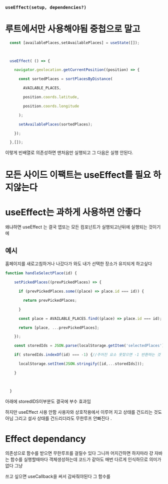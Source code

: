 ### `useEffect(setup, dependencies?)`

# 루트에서만 사용해야됨 중첩으로 말고 

```jsx
  const [availablePlaces,setAvailablePlaces] = useState([]);

  

  useEffect( () => {

    navigator.geolocation.getCurrentPosition((position) => {

      const sortedPlaces = sortPlacesByDistance(

        AVAILABLE_PLACES,

        position.coords.latitude,

        position.coords.longitude

      );

      setAvailablePlaces(sortedPlaces);

    });

  },[]);
```

이렇게 빈배열로 의존성하면 맨처음만 실행되고 그 다음은 실행 안된다.

# 모든 사이드 이팩트는 useEffect를 필요 하지않는다 
# useEffect는 과하게 사용하면 안좋다 

왜냐하면 useEffect 는 결국 앱또는 모든 컴포넌트가 실행되고난뒤에 실행되는 것이기에 

## 예시 
홈페이지를 새로고침하거나 나갔다가 와도 내가 선택한 장소가 유지되게 하고싶다

```jsx
function handleSelectPlace(id) {

    setPickedPlaces((prevPickedPlaces) => {

      if (prevPickedPlaces.some((place) => place.id === id)) {

        return prevPickedPlaces;

      }

      const place = AVAILABLE_PLACES.find((place) => place.id === id);

      return [place, ...prevPickedPlaces];

    });

    const storedIds = JSON.parse(localStorage.getItem('selectedPlaces')) || [];

    if( storedIds.indexOf(id) === -1) {//주어진 요소 못찿으면 -1 반환하는 것

      localStorage.setItem(JSON.stringify([id,...storedIds]));

    }

  

  }
```

아래에 storedIDS이부분도 결국에 부수 효과임 

하지만 useEffect 사용 안함 
사용자와 상호작용에서 이루어 지고 상태를 건드리는 것도 아님
그리고 설사 상태를 건드리더라도 무한루프 안빠진다 .


# Effect dependancy 

의존성으로 함수를 받으면 무한루프를 걸릴수 있다 
그니까 어지간하면
하지마라 걍 
자바는 함수를 실행할때마다 객체생성하는데 코드가 같아도 매번 다르게 인식하므로 
의미가 없다 그냥 

쓰고 싶으면 useCallback을 써서 감싸줘야된다 
그 함수를 
